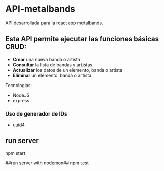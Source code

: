 # API-metalbands
API desarrollada para la react app metalbands.

## Esta API permite ejecutar las funciones básicas CRUD: ##
- __Crear__ una nueva banda o artista
- __Consultar__ la lista de bandas y artistas
- __Actualizar__ los datos de un elemento, banda o artista
- __Eliminar__ un elemento, banda o artista.


Tecnologias:
- NodeJS
- express

### Uso de generador de IDs ###
- uuid4

## run server ##
npm start

##run server with nodemon##
npm test
